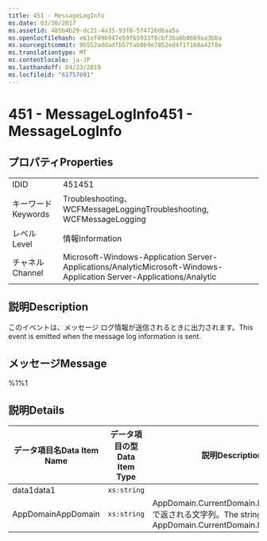 ```yaml
---
title: 451 - MessageLogInfo
ms.date: 03/30/2017
ms.assetid: 485b4b29-dc21-4a35-93f8-5f4726d6aa5a
ms.openlocfilehash: e61ef49b947e59f65933f6cbf3ba6b8669aa3bba
ms.sourcegitcommit: 9b552addadfb57fab0b9e7852ed4f1f1b8a42f8e
ms.translationtype: MT
ms.contentlocale: ja-JP
ms.lasthandoff: 04/23/2019
ms.locfileid: "61757691"
---
```

# <a name="451---messageloginfo"></a><span data-ttu-id="217f4-102">451 - MessageLogInfo</span><span class="sxs-lookup"><span data-stu-id="217f4-102">451 - MessageLogInfo</span></span>
## <a name="properties"></a><span data-ttu-id="217f4-103">プロパティ</span><span class="sxs-lookup"><span data-stu-id="217f4-103">Properties</span></span>  
  
|||  
|-|-|  
|<span data-ttu-id="217f4-104">ID</span><span class="sxs-lookup"><span data-stu-id="217f4-104">ID</span></span>|<span data-ttu-id="217f4-105">451</span><span class="sxs-lookup"><span data-stu-id="217f4-105">451</span></span>|  
|<span data-ttu-id="217f4-106">キーワード</span><span class="sxs-lookup"><span data-stu-id="217f4-106">Keywords</span></span>|<span data-ttu-id="217f4-107">Troubleshooting、WCFMessageLogging</span><span class="sxs-lookup"><span data-stu-id="217f4-107">Troubleshooting, WCFMessageLogging</span></span>|  
|<span data-ttu-id="217f4-108">レベル</span><span class="sxs-lookup"><span data-stu-id="217f4-108">Level</span></span>|<span data-ttu-id="217f4-109">情報</span><span class="sxs-lookup"><span data-stu-id="217f4-109">Information</span></span>|  
|<span data-ttu-id="217f4-110">チャネル</span><span class="sxs-lookup"><span data-stu-id="217f4-110">Channel</span></span>|<span data-ttu-id="217f4-111">Microsoft-Windows-Application Server-Applications/Analytic</span><span class="sxs-lookup"><span data-stu-id="217f4-111">Microsoft-Windows-Application Server-Applications/Analytic</span></span>|  
  
## <a name="description"></a><span data-ttu-id="217f4-112">説明</span><span class="sxs-lookup"><span data-stu-id="217f4-112">Description</span></span>  
 <span data-ttu-id="217f4-113">このイベントは、メッセージ ログ情報が送信されるときに出力されます。</span><span class="sxs-lookup"><span data-stu-id="217f4-113">This event is emitted when the message log information is sent.</span></span>  
  
## <a name="message"></a><span data-ttu-id="217f4-114">メッセージ</span><span class="sxs-lookup"><span data-stu-id="217f4-114">Message</span></span>  
 <span data-ttu-id="217f4-115">%1</span><span class="sxs-lookup"><span data-stu-id="217f4-115">%1</span></span>  
  
## <a name="details"></a><span data-ttu-id="217f4-116">説明</span><span class="sxs-lookup"><span data-stu-id="217f4-116">Details</span></span>  
  
|<span data-ttu-id="217f4-117">データ項目名</span><span class="sxs-lookup"><span data-stu-id="217f4-117">Data Item Name</span></span>|<span data-ttu-id="217f4-118">データ項目の型</span><span class="sxs-lookup"><span data-stu-id="217f4-118">Data Item Type</span></span>|<span data-ttu-id="217f4-119">説明</span><span class="sxs-lookup"><span data-stu-id="217f4-119">Description</span></span>|  
|--------------------|--------------------|-----------------|  
|<span data-ttu-id="217f4-120">data1</span><span class="sxs-lookup"><span data-stu-id="217f4-120">data1</span></span>|`xs:string`||  
|<span data-ttu-id="217f4-121">AppDomain</span><span class="sxs-lookup"><span data-stu-id="217f4-121">AppDomain</span></span>|`xs:string`|<span data-ttu-id="217f4-122">AppDomain.CurrentDomain.FriendlyName で返される文字列。</span><span class="sxs-lookup"><span data-stu-id="217f4-122">The string returned by AppDomain.CurrentDomain.FriendlyName.</span></span>|
